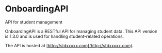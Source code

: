    # OnboardingAPI

   API for student management

   OnboardingAPI is a RESTful API for managing student data. This API version is 1.3.0 and is used for handling student-related operations.

   The API is hosted at [http://stdxxxxx.com](http://stdxxxxx.com).
